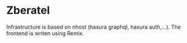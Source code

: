 # Zberatel

Infrastructure is based on nhost (hasura graphql, hasura auth,...). The frontend is writen using Remix.
